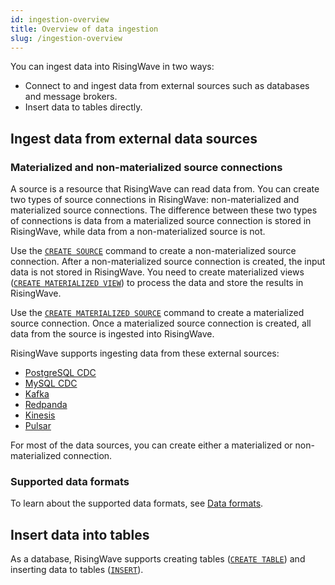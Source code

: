 ```yaml
---
id: ingestion-overview
title: Overview of data ingestion
slug: /ingestion-overview
---
```


You can ingest data into RisingWave in two ways:

- Connect to and ingest data from external sources such as databases and message brokers.
- Insert data to tables directly.

## Ingest data from external data sources

### Materialized and non-materialized source connections

A source is a resource that RisingWave can read data from. You can create two types of source connections in RisingWave: non-materialized and materialized source connections. The difference between these two types of connections is data from a materialized source connection is stored in RisingWave, while data from a non-materialized source is not.

Use the [`CREATE SOURCE`](./sql/commands/sql-create-source.md) command to create a non-materialized source connection. After a non-materialized source connection is created, the input data is not stored in RisingWave. You need to create materialized views ([`CREATE MATERIALIZED VIEW`](./sql/commands/sql-create-mv.md)) to process the data and store the results in RisingWave.

Use the [`CREATE MATERIALIZED SOURCE`](./sql/commands/sql-create-source.md) command to create a materialized source connection. Once a materialized source connection is created, all data from the source is ingested into RisingWave.


RisingWave supports ingesting data from these external sources:

- [PostgreSQL CDC](./create-source/create-source-cdc.md)
- [MySQL CDC](./create-source/create-source-cdc.md)
- [Kafka](./create-source/create-source-kafka-redpanda.md)
- [Redpanda](./create-source/create-source-kafka-redpanda.md)
- [Kinesis](./create-source/create-source-kinesis.md)
- [Pulsar](./create-source/create-source-pulsar.md)

For most of the data sources, you can create either a materialized or non-materialized connection.

### Supported data formats

To learn about the supported data formats, see [Data formats](./sql/commands/sql-create-source.md#supported-formats).

## Insert data into tables

As a database, RisingWave supports creating tables ([`CREATE TABLE`](./sql/commands/sql-create-table.md)) and inserting data to tables ([`INSERT`](./sql/commands/sql-insert.md)).